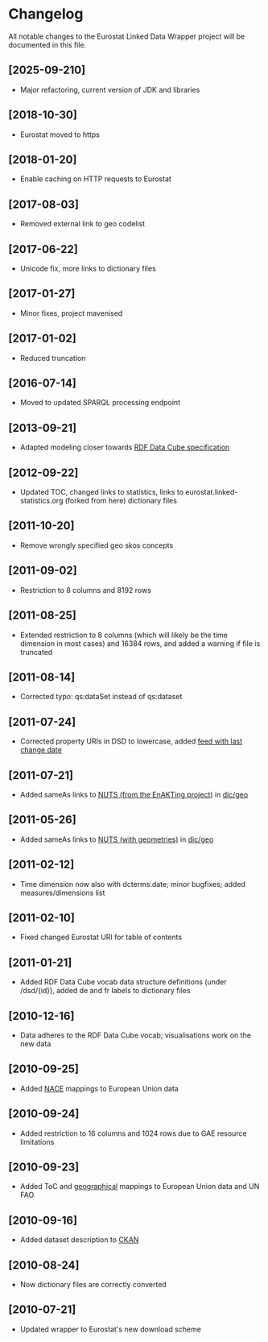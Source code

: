 # Changelog

All notable changes to the Eurostat Linked Data Wrapper project will be documented in this file.

## [2025-09-210]
- Major refactoring, current version of JDK and libraries

## [2018-10-30]
- Eurostat moved to https

## [2018-01-20]
- Enable caching on HTTP requests to Eurostat

## [2017-08-03]
- Removed external link to geo codelist

## [2017-06-22]
- Unicode fix, more links to dictionary files

## [2017-01-27]
- Minor fixes, project mavenised

## [2017-01-02]
- Reduced truncation

## [2016-07-14]
- Moved to updated SPARQL processing endpoint

## [2013-09-21]
- Adapted modeling closer towards [RDF Data Cube specification](http://www.w3.org/TR/vocab-data-cube/)

## [2012-09-22]
- Updated TOC, changed links to statistics, links to eurostat.linked-statistics.org (forked from here) dictionary files

## [2011-10-20]
- Remove wrongly specified geo skos concepts

## [2011-09-02]
- Restriction to 8 columns and 8192 rows

## [2011-08-25]
- Extended restriction to 8 columns (which will likely be the time dimension in most cases) and 16384 rows, and added a warning if file is truncated

## [2011-08-14]
- Corrected typo: qs:dataSet instead of qs:dataset

## [2011-07-24]
- Corrected property URIs in DSD to lowercase, added [feed with last change date](feed.rdf)

## [2011-07-21]
- Added sameAs links to [NUTS (from the EnAKTing project)](http://nuts.psi.enakting.org/) in [dic/geo](./dic/geo)

## [2011-05-26]
- Added sameAs links to [NUTS (with geometries)](http://nuts.geovocab.org/) in [dic/geo](./dic/geo)

## [2011-02-12]
- Time dimension now also with dcterms:date; minor bugfixes; added measures/dimensions list

## [2011-02-10]
- Fixed changed Eurostat URI for table of contents

## [2011-01-21]
- Added RDF Data Cube vocab data structure definitions (under /dsd/{id}), added de and fr labels to dictionary files

## [2010-12-16]
- Data adheres to the RDF Data Cube vocab; visualisations work on the new data

## [2010-09-25]
- Added [NACE](dic/nace_r2) mappings to European Union data

## [2010-09-24]
- Added restriction to 16 columns and 1024 rows due to GAE resource limitations

## [2010-09-23]
- Added ToC and [geographical](dic/geo) mappings to European Union data and UN FAO

## [2010-09-16]
- Added dataset description to [CKAN](http://www.ckan.net/package/linked-eurostat)

## [2010-08-24]
- Now dictionary files are correctly converted

## [2010-07-21]
- Updated wrapper to Eurostat's new download scheme
